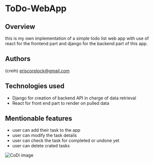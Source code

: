 # ToDo-WebApp

## Overview
this is my own implementation of a simple todo list web app with use of react for the frontend part and django for the backend part of this app.

## Authors
(creih) <eriscorplock@gmail.com>

## Technologies used

- Django for creation of backend API in charge of data retrieval
- React for front end part to render on pulled data

## Mentionable features

- user can add their task to the app
- user can modify the task details
- user can check the task for completed or undone yet
- user can delete crated tasks

![CoDi image](https://github.com/user-attachments/assets/3f9280b9-edfb-4002-abb8-7e1aad76d2e6)

